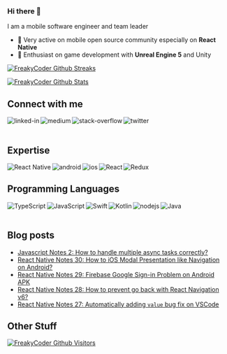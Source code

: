 ### Hi there 👋 

I am a mobile software engineer and team leader

- 🥰 Very active on mobile open source community especially on **React Native**
- 🥳 Enthusiast on game development with **Unreal Engine 5** and Unity

  
[![FreakyCoder Github Streaks](https://github-readme-streak-stats.herokuapp.com/?user=wrathchaos&fire=eb1b0c&ring=eb1b0c&currStreakLabel=eb1b0c)](https://freakycoder.com)

  
[![FreakyCoder Github Stats](https://github-readme-stats.vercel.app/api?username=wrathchaos&show_icons=true&count_private=true&include_all_commits=true&title_color=eb1b0c&icon_color=eb1b0c)](https://freakycoder.com)
  

## Connect with me

[<img align="left" alt="linked-in" src="https://img.shields.io/badge/linkedin-%230077B5.svg?&style=for-the-badge&logo=linkedin&logoColor=white" />](https://www.linkedin.com/in/kuray-ogun/)
[<img align="left" alt="medium" src="https://img.shields.io/badge/medium-%2312100E.svg?&style=for-the-badge&logo=medium&logoColor=white" />](https://freakycoder.com/)
[<img align="left" alt="stack-overflow" src="https://img.shields.io/badge/stack%20overflow-FE7A16?logo=stack-overflow&logoColor=white&style=for-the-badge" />](https://stackoverflow.com/users/2247055/freakycoder)
[<img align="left" alt="twitter" src="https://img.shields.io/badge/twitter-%231DA1F2.svg?&style=for-the-badge&logo=twitter&logoColor=white" />](https://twitter.com/FreakyCoderCom)


<br>
<br>

## Expertise
<img align="left" alt="React Native" src="https://img.shields.io/badge/react_native-%2361DAFB.svg?style=for-the-badge&logo=react&logoColor=%23ffffff"/>
<img align="left" alt="android" src="https://img.shields.io/badge/Android-3DDC84?logo=android&logoColor=white&style=for-the-badge" />
<img align="left" alt="ios" src="https://img.shields.io/badge/iOS%20-%236DB33F.svg?&style=for-the-badge&logo=apple&logoColor=white" />
<img align="left" alt="React" src="https://img.shields.io/badge/react-%2320232a.svg?style=for-the-badge&logo=react&logoColor=%2361DAFB"/>
<img  alt="Redux" src="https://img.shields.io/badge/redux-%23593d88.svg?style=for-the-badge&logo=redux&logoColor=white"/>


## Programming Languages

<img align="left" alt="TypeScript" src="https://img.shields.io/badge/typescript-%23007ACC.svg?style=for-the-badge&logo=typescript&logoColor=white"/>
<img align="left" alt="JavaScript" src="https://img.shields.io/badge/javascript-%23323330.svg?style=for-the-badge&logo=javascript&logoColor=%23F7DF1E"/>
<img align="left" alt="Swift" src="https://img.shields.io/badge/swift-%23FA7343.svg?style=for-the-badge&logo=swift&logoColor=white"/>
<img align="left" alt="Kotlin" src="https://img.shields.io/badge/kotlin-%230095D5.svg?style=for-the-badge&logo=kotlin&logoColor=white"/>
<img align="left" alt="nodejs" src="https://img.shields.io/badge/node.js%20-%2343853D.svg?&style=for-the-badge&logo=node.js&logoColor=white" />
<img align="left" alt="Java" src="https://img.shields.io/badge/java-%23ED8B00.svg?style=for-the-badge&logo=java&logoColor=white"/>

<br>
<br>

## Blog posts
<!-- BLOG-POST-LIST:START -->
- [Javascript Notes 2: How to handle multiple async tasks correctly?](https://freakycoder.com/javascript-notes-2-how-to-handle-multiple-async-tasks-correctly-f8407eaf3227?source=rss----decee8936214---4)
- [React Native Notes 30: How to iOS Modal Presentation like Navigation on Android?](https://freakycoder.com/react-native-notes-30-how-to-ios-modal-presentation-like-navigation-on-android-de03e2c6597e?source=rss----decee8936214---4)
- [React Native Notes 29: Firebase Google Sign-in Problem on Android APK](https://freakycoder.com/react-native-notes-29-firebase-google-sign-in-problem-on-android-apk-4597e7e60973?source=rss----decee8936214---4)
- [React Native Notes 28: How to prevent go back with React Navigation v6?](https://freakycoder.com/react-native-notes-28-how-to-prevent-go-back-with-react-navigation-v6-f214c45f6315?source=rss----decee8936214---4)
- [React Native Notes 27: Automatically adding `value` bug fix on VSCode](https://freakycoder.com/react-native-notes-27-automatically-adding-value-bug-fix-on-vscode-31a2aed5535?source=rss----decee8936214---4)
<!-- BLOG-POST-LIST:END -->




## Other Stuff

[![FreakyCoder Github Visitors](https://badges.pufler.dev/visits/wrathchaos/wrathchaos?style=for-the-badge&color=eb1b0c)](https://freakycoder.com)


